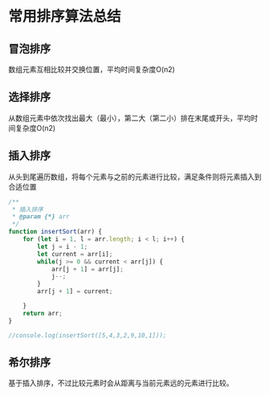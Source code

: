 # 常用排序算法总结

## 冒泡排序
数组元素互相比较并交换位置，平均时间复杂度O(n2)


## 选择排序
从数组元素中依次找出最大（最小），第二大（第二小）排在末尾或开头，平均时间复杂度O(n2)

## 插入排序
从头到尾遍历数组，将每个元素与之前的元素进行比较，满足条件则将元素插入到合适位置
```javascript
/**
 * 插入排序
 * @param {*} arr 
 */
function insertSort(arr) {
    for (let i = 1, l = arr.length; i < l; i++) {
        let j = i - 1;
        let current = arr[i];
        while(j >= 0 && current < arr[j]) {
            arr[j + 1] = arr[j];
            j--;
        }
        arr[j + 1] = current; 

    }
    return arr;
}

//console.log(insertSort([5,4,3,2,9,10,1]));
```

## 希尔排序
基于插入排序，不过比较元素时会从距离与当前元素远的元素进行比较。
